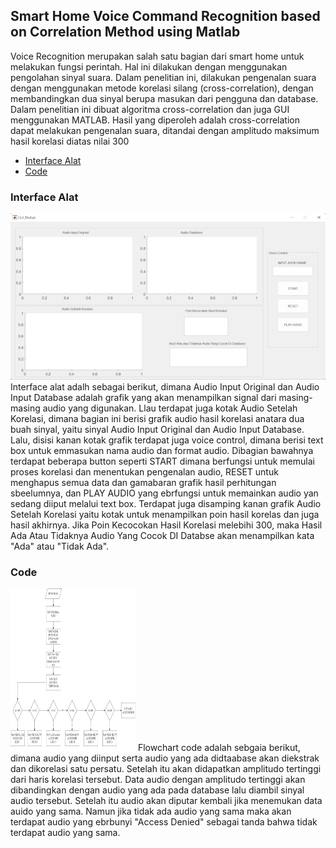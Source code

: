 ## Smart Home Voice Command Recognition based on Correlation Method using Matlab

Voice Recognition merupakan salah satu bagian dari smart home untuk melakukan fungsi perintah. Hal ini dilakukan dengan menggunakan pengolahan sinyal suara. Dalam penelitian ini, dilakukan pengenalan suara dengan menggunakan metode korelasi  silang (cross-correlation), dengan membandingkan dua sinyal berupa masukan dari pengguna dan  database. Dalam penelitian ini dibuat algoritma cross-correlation dan juga GUI menggunakan MATLAB. Hasil yang diperoleh adalah cross-correlation dapat melakukan pengenalan suara, ditandai dengan amplitudo maksimum hasil korelasi diatas nilai  300

<ul>
  <li><a href="#gui">Interface Alat</a>
  <li><a href="#code">Code</a>
</ul>

### Interface Alat
<div id="gui"></div>
<img src="https://github.com/charlesLangko1234/Voice-Recognition-Using-MATLAB/blob/main/Dokumentasi/smart.png"/>
Interface alat adalh sebagai berikut, dimana Audio Input Original dan Audio Input Database adalah grafik yang akan menampilkan signal dari masing-masing audio yang digunakan. Llau terdapat juga kotak Audio Setelah Korelasi, dimana bagian ini berisi grafik audio hasil korelasi anatara dua buah sinyal, yaitu sinyal Audio Input Original dan Audio Input Database. 
Lalu, disisi kanan kotak grafik terdapat juga voice control, dimana berisi text box untuk emmasukan nama audio dan format audio. Dibagian bawahnya terdapat beberapa button seperti START dimana berfungsi untuk memulai proses korelasi dan menentukan pengenalan audio, RESET untuk menghapus semua data dan gamabaran grafik hasil perhitungan sbeelumnya, dan PLAY AUDIO yang ebrfungsi untuk memainkan audio yan sedang diiput melalui text box.
Terdapat juga disamping kanan grafik Audio Setelah Korelasi yaitu kotak untuk menampilkan poin hasil korelas dan juga hasil akhirnya. Jika Poin Kecocokan Hasil Korelasi melebihi 300, maka Hasil Ada Atau Tidaknya Audio Yang Cocok DI Databse akan menampilkan kata "Ada" atau "Tidak Ada".


### Code
<div id="code"></div>
<img src="https://github.com/charlesLangko1234/Voice-Recognition-Using-MATLAB/blob/main/Dokumentasi/flowchart.png" style="width: 200px; height:260px;"/>
Flowchart code adalah sebgaia berikut, dimana audio yang diinput serta audio yang ada didtaabase akan diekstrak dan dikorelasi satu persatu. Setelah itu akan didapatkan amplitudo tertinggi dari haris korelasi tersebut. Data audio dengan amplitudo tertinggi akan dibandingkan dengan audio yang ada pada database lalu diambil sinyal audio tersebut. Setelah itu audio akan diputar kembali jika menemukan data auido yang sama. Namun jika tidak ada audio yang sama maka akan terdapat audio yang ebrbunyi  "Access Denied" sebagai tanda bahwa tidak terdapat audio yang sama.
